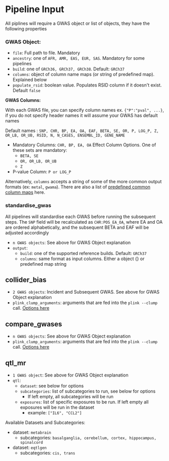 # Pipeline Input

All piplines will require a GWAS object or list of objects, they have the following properties

### GWAS Object:
* `file`: Full path to file.  Mandatory
* `ancestry`: one of `AFR, AMR, EAS, EUR, SAS`.  Mandatory for some pipelines
* `build`: one of `GRCh36, GRCh37, GRCh38`.  Default: `GRCh37`
* `columns`: object of column name maps (or string of predefined map).  Explained below
* `populate_rsid`: boolean value.  Populates RSID column if it doesn't exist. Default `false`

**GWAS Columns:**

With each GWAS file, you can specify column names ex. `{"P":"pval", ...}`, if you do not specify header names it will assume your GWAS has default names

Default names : `SNP, CHR, BP, EA, OA, EAF, BETA, SE, OR, P, LOG_P, Z, OR_LB, OR_UB, RSID, N, N_CASES, ENSEMBL_ID, GENE_NAME`

* Mandatory Columns: `CHR, BP, EA, OA`
Effect Column Options.  One of these sets are mandatory:
  * `BETA, SE`
  * `OR, OR_LB, OR_UB`
  * `Z`
* P-value Column: `P or LOG_P`

Alternatively, `columns` accepts a string of some of the more common output formats (ex: `metal`, `gwama`).  There are also a list of [predefined common column maps](../inst/extdata/predefined_column_maps.csv) here.

### standardise_gwas 

All pipelines will standardise each GWAS before running the subsequent steps.  The `SNP` field will be recalculated as `CHR:POS_EA_OA`, where EA and OA are ordered alphabetically, and the subsequent BETA and EAF will be adjusted accordingly

* `n GWAS objects`: See above for GWAS Object explanation
* `output`:
  * `build`: one of the supported reference builds.  Default: `GRCh37`
  * `columns`: same format as input columns.  Either a object {} or predefined map string

## collider_bias 

* `2 GWAS objects`: Incident and Subsequent GWAS.  See above for GWAS Object explanation
* `plink_clump_arguments`: arguments that are fed into the `plink --clump` call.  [Options here](https://zzz.bwh.harvard.edu/plink/clump.shtml)

## compare_gwases 

* `n GWAS objects`: See above for GWAS Object explanation
* `plink_clump_arguments`: arguments that are fed into the `plink --clump` call.  [Options here](https://zzz.bwh.harvard.edu/plink/clump.shtml)

## qtl_mr

* `1 GWAS object`: See above for GWAS Object explanation
* `qtl`:
  * `dataset`: see below for options
  * `subcategories`: list of subcategories to run, see below for options
    * If left empty, all subcategories will be run
  * `exposures`: list of specific exposures to be run. If left empty all exposures will be run in the dataset
    * example: `["IL6", "CCL2"]`

Available Datasets and Subcategories:
* dataset: `metabrain`
  * subcategories: `basalganglia, cerebellum, cortex, hippocampus, spinalcord`
* dataset: `eqtlgen`
  * subcategories: `cis, trans`

